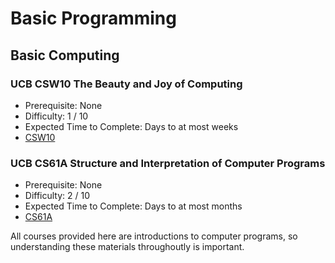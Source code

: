 # Basic Programming
## Basic Computing

### UCB CSW10 The Beauty and Joy of Computing
- Prerequisite: None
- Difficulty: 1 / 10
- Expected Time to Complete: Days to at most weeks
- [CSW10](https://www2.eecs.berkeley.edu/Courses/CSW10/)

### UCB CS61A Structure and Interpretation of Computer Programs
- Prerequisite: None
- Difficulty: 2 / 10
- Expected Time to Complete: Days to at most months
- [CS61A](https://cs61a.vercel.app/)

All courses provided here are introductions to computer programs, so understanding these materials throughoutly is important.
